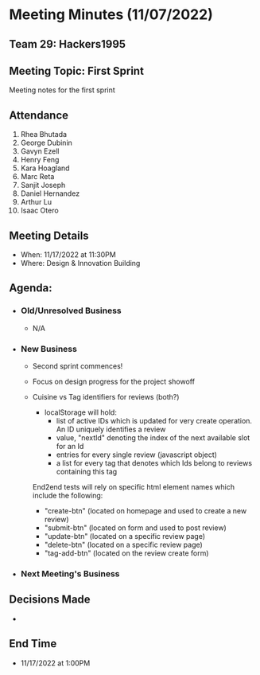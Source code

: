 # Meeting Minutes (11/07/2022)

## Team 29: Hackers1995

## Meeting Topic: First Sprint

Meeting notes for the first sprint

## Attendance

1. Rhea Bhutada
2. George Dubinin
3. Gavyn Ezell
4. Henry Feng
5. Kara Hoagland
6. Marc Reta
7. Sanjit Joseph
8. Daniel Hernandez
9. Arthur Lu
10. Isaac Otero

## Meeting Details

-   When: 11/17/2022 at 11:30PM
-   Where: Design & Innovation Building

## Agenda:

-   ### Old/Unresolved Business
    -   N/A
-   ### New Business

    -   Second sprint commences!
    -   Focus on design progress for the project showoff
    -   Cuisine vs Tag identifiers for reviews (both?)

        -   localStorage will hold:
            -   list of active IDs which is updated for very create operation. An ID uniquely identifies a review
            -   value, "nextId" denoting the index of the next available slot for an Id
            -   entries for every single review (javascript object)
            -   a list for every tag that denotes which Ids belong to reviews containing this tag

        End2end tests will rely on specific html element names which include the following:

        -   "create-btn" (located on homepage and used to create a new review)
        -   "submit-btn" (located on form and used to post review)
        -   "update-btn" (located on a specific review page)
        -   "delete-btn" (located on a specific review page)
        -   "tag-add-btn" (located on the review create form)

-   ### Next Meeting's Business

## Decisions Made

-

## End Time

-   11/17/2022 at 1:00PM
